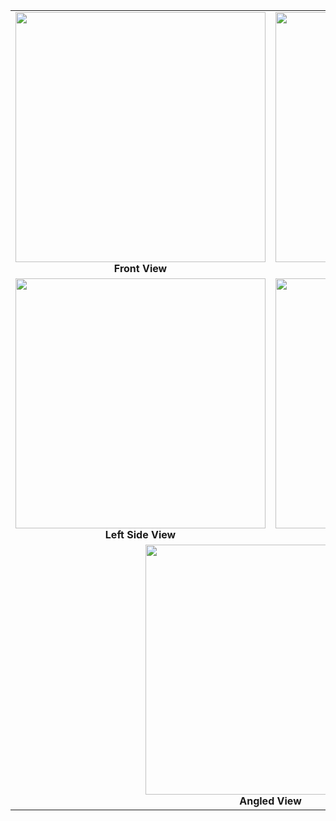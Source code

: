 <table>
  <tr>
    <td align="center">
      <img src="https://github.com/user-attachments/assets/1353a71c-daf9-40db-8f47-1911d9010518" width="400"/><br/>
      <strong>Front View</strong>
    </td>
    <td align="center">
      <img src="https://github.com/user-attachments/assets/e0c09da4-46b5-4892-8e77-c652d1cbbc61" width="400"/><br/>
      <strong>Top View</strong>
    </td>
  </tr>
  <tr>
    <td align="center">
      <img src="https://github.com/user-attachments/assets/ce212797-c2cf-47cc-a079-c9857914ac84" width="400"/><br/>
      <strong>Left Side View</strong>
    </td>
    <td align="center">
      <img src="https://github.com/user-attachments/assets/9d7ee477-6fb7-419e-bcef-917aa31a6fd3" width="400"/><br/>
      <strong>Right Side View</strong>
    </td>
  </tr>
  <tr>
    <td colspan="2" align="center">
      <img src="https://github.com/user-attachments/assets/024e0c6c-4434-46a6-8df6-f122976a23d7" width="400"/><br/>
      <strong>Angled View</strong>
    </td>
  </tr>
</table>
